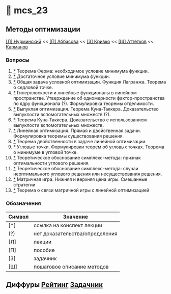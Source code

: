 # 🏴 mcs_23 
## Методы оптимизации
[[Л] Нурминский](https://raw.githubusercontent.com/motattack/mcs_23/main/mo/optimization.pdf)
<<
[[П] Аббасова](https://raw.githubusercontent.com/motattack/mcs_23/main/mo/MO1.pdf)
<<
[[З] Кривко](https://raw.githubusercontent.com/motattack/mcs_23/main/mo/1384-21_u.pdf)
<<
[[Ш] Аттетков](https://raw.githubusercontent.com/motattack/mcs_23/main/mo/Attetkov_Kanatnikov_Tverskaya_Metodicheskie_ukazania.pdf)
<<
[Карманов](https://raw.githubusercontent.com/motattack/mcs_23/main/mo/312617.pdf)

### Вопросы
  1.  [*](https://raw.githubusercontent.com/motattack/mcs_23/main/mo/lec/1.png) Теорема Ферма: необходимое условие минимума функции.
  2.  [*](https://raw.githubusercontent.com/motattack/mcs_23/main/mo/lec/2.png) Достаточное условие минимума функции.   
  3.	[*](https://raw.githubusercontent.com/motattack/mcs_23/main/mo/lec/3.png) Общая задача условной оптимизации. Функция Лагранжа. Теорема о седловой точке.
  4.	[*](https://raw.githubusercontent.com/motattack/mcs_23/main/mo/lec/4.png) Гиперплоскости и линейные функционалы в линейном пространстве. Утверждение об одномерности фактор-пространства по ядру функционала (?). Формулировка теоремы отделимости.
  5.	[*](https://raw.githubusercontent.com/motattack/mcs_23/main/mo/lec/5.png) Выпуклая оптимизация. Теорема Куна-Таккера. Доказательство выпуклости вспомогательных множеств (?).
  6.	[*](https://raw.githubusercontent.com/motattack/mcs_23/main/mo/lec/6.png) Теорема Куна-Таккера. Доказательство с использованием выпуклости вспомогательных множеств.
  7.	[*](https://raw.githubusercontent.com/motattack/mcs_23/main/mo/lec/7.png) Линейная оптимизация. Прямая и двойственная задачи. Формулировка теоремы существования решения.
  8.	[*](https://raw.githubusercontent.com/motattack/mcs_23/main/mo/lec/8.png) Теорема двойственности в задаче линейной оптимизации.
  9.	[*](https://raw.githubusercontent.com/motattack/mcs_23/main/mo/lec/9.png) Угловые точки. Формулировки теорем об угловых точках. Теорема о минимуме в угловой точке. 	
  10.	[*](https://raw.githubusercontent.com/motattack/mcs_23/main/mo/lec/10.png) Теоретическое обоснование симплекс-метода: признак оптимальности углового решения. 	
  11.	[*](https://raw.githubusercontent.com/motattack/mcs_23/main/mo/lec/11.png) Теоретическое обоснование симплекс-метода: случаи неоптимального углового решения или несуществования решения.  	
  12.	[*](https://raw.githubusercontent.com/motattack/mcs_23/main/mo/lec/12.png) Матричная игра. Нижняя и верхняя цена игры. Смешанные стратегии
  13.	[*](https://raw.githubusercontent.com/motattack/mcs_23/main/mo/lec/13.png) Теорема о связи матричной игры с линейной оптимизацией

### Обозначения
| Символ | Значение |
|---|---|
| [*] | ссылка на конспект лекции |
| (?) |  нет доказательства/определения |
| [Л] | лекции  |
| [П] | пособие |
| [З] | задачник |
| [Ш] | пошаговое описание методов |


## Диффуры [Рейтинг](https://docs.google.com/spreadsheets/d/1KmEtA7ARv2Giq68jhrRyx5V2YWAdmz2UM6Y-T8gLjUM/edit?usp=sharing) [Задачник](https://raw.githubusercontent.com/motattack/mcs_23/main/dydx/AJ_OPDE_2-3Sem.pdf)
